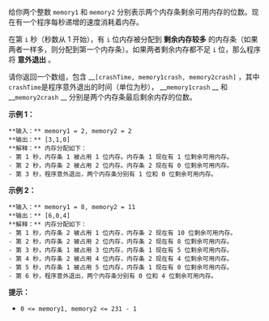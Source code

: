 给你两个整数 `memory1` 和 `memory2` 分别表示两个内存条剩余可用内存的位数。现在有一个程序每秒递增的速度消耗着内存。

在第 `i` 秒（秒数从 1 开始），有 `i` 位内存被分配到 **剩余内存较多**
的内存条（如果两者一样多，则分配到第一个内存条）。如果两者剩余内存都不足 `i` 位，那么程序将 **意外退出** 。

请你返回一个数组，包含 __`[crashTime, memory1crash, memory2crash]` ，其中
`crashTime`是程序意外退出的时间（单位为秒）， __`memory1crash` __ 和 __`memory2crash` __
分别是两个内存条最后剩余内存的位数。

**示例 1：**

    
    
    **输入：** memory1 = 2, memory2 = 2
    **输出：** [3,1,0]
    **解释：** 内存分配如下：
    - 第 1 秒，内存条 1 被占用 1 位内存。内存条 1 现在有 1 位剩余可用内存。
    - 第 2 秒，内存条 2 被占用 2 位内存。内存条 2 现在有 0 位剩余可用内存。
    - 第 3 秒，程序意外退出，两个内存条分别有 1 位和 0 位剩余可用内存。
    

**示例 2：**

    
    
    **输入：** memory1 = 8, memory2 = 11
    **输出：** [6,0,4]
    **解释：** 内存分配如下：
    - 第 1 秒，内存条 2 被占用 1 位内存，内存条 2 现在有 10 位剩余可用内存。
    - 第 2 秒，内存条 2 被占用 2 位内存，内存条 2 现在有 8 位剩余可用内存。
    - 第 3 秒，内存条 1 被占用 3 位内存，内存条 1 现在有 5 位剩余可用内存。
    - 第 4 秒，内存条 2 被占用 4 位内存，内存条 2 现在有 4 位剩余可用内存。
    - 第 5 秒，内存条 1 被占用 5 位内存，内存条 1 现在有 0 位剩余可用内存。
    - 第 6 秒，程序意外退出，两个内存条分别有 0 位和 4 位剩余可用内存。
    

**提示：**

  * `0 <= memory1, memory2 <= 231 - 1`

